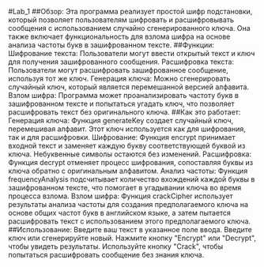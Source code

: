 #Lab_1
##Обзор:
Эта программа реализует простой шифр подстановки, который позволяет пользователям шифровать и расшифровывать сообщения с использованием случайно сгенерированного ключа. Она также включает функциональность для взлома шифра на основе анализа частоты букв в зашифрованном тексте.
##Функции:
Шифрование текста: Пользователи могут ввести открытый текст и ключ для получения зашифрованного сообщения.
Расшифровка текста: Пользователи могут расшифровать зашифрованное сообщение, используя тот же ключ.
Генерация ключа: Можно сгенерировать случайный ключ, который является перемешанной версией алфавита.
Взлом шифра: Программа может проанализировать частоту букв в зашифрованном тексте и попытаться угадать ключ, что позволяет расшифровать текст без оригинального ключа.
##Как это работает:
Генерация ключа: Функция generateKey создает случайный ключ, перемешивая алфавит. Этот ключ используется как для шифрования, так и для расшифровки.
Шифрование: Функция encrypt принимает входной текст и заменяет каждую букву соответствующей буквой из ключа. Небуквенные символы остаются без изменений.
Расшифровка: Функция decrypt отменяет процесс шифрования, сопоставляя буквы из ключа обратно с оригинальным алфавитом.
Анализ частоты: Функция frequencyAnalysis подсчитывает количество вхождений каждой буквы в зашифрованном тексте, что помогает в угадывании ключа во время процесса взлома.
Взлом шифра: Функция crackCipher использует результаты анализа частоты для создания предполагаемого ключа на основе общих частот букв в английском языке, а затем пытается расшифровать текст с использованием этого предполагаемого ключа.
##Использование:
Введите ваш текст в указанное поле ввода.
Введите ключ или сгенерируйте новый.
Нажмите кнопку "Encrypt" или "Decrypt", чтобы увидеть результаты.
Используйте кнопку "Crack", чтобы попытаться расшифровать сообщение без знания ключа.
